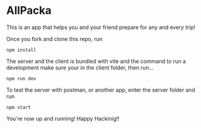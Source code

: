 # AllPacka
This is an app that helps you and your friend prepare for any and every trip!

Once you fork and clone this repo, run

    npm install

The server and the client is bundled with vite and the command to 
run a development make sure your in the client folder, then run...

    npm run dev
 
 To test the server with postman, or another app, enter the 
 server folder and run 
 
    npm start
 
 
 You're now up and running! Happy Hackinig!!
